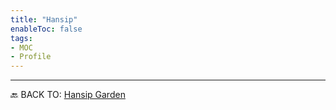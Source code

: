 ```yaml
---
title: "Hansip"
enableToc: false
tags:
- MOC
- Profile
---
```






---
🔙 BACK TO: [Hansip Garden](https://garden.hansip.net/)